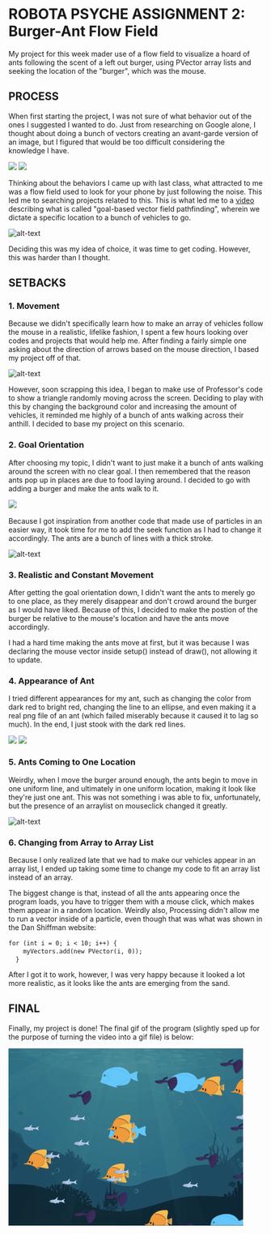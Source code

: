 # ROBOTA PSYCHE ASSIGNMENT 2: Burger-Ant Flow Field

My project for this week mader use of a flow field to visualize a hoard of ants following the scent of a left out burger, using PVector array lists and seeking the location of the "burger", which was the mouse.

## PROCESS

When first starting the project, I was not sure of what behavior out of the ones I suggested I wanted to do. Just from researching on Google alone, I thought about doing a bunch of vectors creating an avant-garde version of an image, but I figured that would be too difficult considering the knowledge I have.

![](images/flowfield1.jpg)
![](images/flowfield2.jpg)

Thinking about the behaviors I came up with last class, what attracted to me was a flow field used to look for your phone by just following the noise. This led me to searching projects related to this. This is what led me to a [video](https://www.youtube.com/watch?v=Bspb9g9nTto&ab_channel=Tuts%2BGameDevelopment) describing what is called "goal-based vector field pathfinding", wherein we dictate a specific location to a bunch of vehicles to go.

![alt-text](images/inspo.gif)

Deciding this was my idea of choice, it was time to get coding. However, this was harder than I thought.

## SETBACKS

### 1. Movement

Because we didn't specifically learn how to make an array of vehicles follow the mouse in a realistic, lifelike fashion, I spent a few hours looking over codes and projects that would help me. After finding a fairly simple one asking about the direction of arrows based on the mouse direction, I based my project off of that.

![alt-text](images/arrows.gif)

However, soon scrapping this idea, I began to make use of Professor's code to show a triangle randomly moving across the screen. Deciding to play with this by changing the background color and increasing the amount of vehicles, it reminded me highly of a bunch of ants walking across their anthill. I decided to base my project on this scenario.

### 2. Goal Orientation

After choosing my topic, I didn't want to just make it a bunch of ants walking around the screen with no clear goal. I then remembered that the reason ants pop up in places are due to food laying around. I decided to go with adding a burger and make the ants walk to it.

![](data/burger.png)

Because I got inspiration from another code that made use of particles in an easier way, it took time for me to add the seek function as I had to change it accordingly. The ants are a bunch of lines with a thick stroke.

![alt-text](images/antmove1.gif)

### 3. Realistic and Constant Movement

After getting the goal orientation down, I didn't want the ants to merely go to one place, as they merely disappear and don't crowd around the burger as I would have liked. Because of this, I decided to make the postion of the burger be relative to the mouse's location and have the ants move accordingly.

I had a hard time making the ants move at first, but it was because I was declaring the mouse vector inside setup() instead of draw(), not allowing it to update.

### 4. Appearance of Ant

I tried different appearances for my ant, such as changing the color from dark red to bright red, changing the line to an ellipse, and even making it a real png file of an ant (which failed miserably because it caused it to lag so much). In the end, I just stook with the dark red lines.

![](images/uglyants.png)
![](images/ant.png)

### 5. Ants Coming to One Location

Weirdly, when I move the burger around enough, the ants begin to move in one uniform line, and ultimately in one uniform location, making it look like they're just one ant. This was not something i was able to fix, unfortunately, but the presence of an arraylist on mouseclick changed it greatly.

![alt-text](images/oneant.gif)

### 6. Changing from Array to Array List

Because I only realized late that we had to make our vehicles appear in an array list, I ended up taking some time to change my code to fit an array list instead of an array. 

The biggest change is that, instead of all the ants appearing once the program loads, you have to trigger them with a mouse click, which makes them appear in a random location. Weirdly also, Processing didn't allow me to run a vector inside of a particle, even though that was what was shown in the Dan Shiffman website:

    for (int i = 0; i < 10; i++) {
        myVectors.add(new PVector(i, 0));
      }
After I got it to work, however, I was very happy because it looked a lot more realistic, as it looks like the ants are emerging from the sand.

## FINAL

Finally, my project is done! The final gif of the program (slightly sped up for the purpose of turning the video into a gif file) is below:

![alt-text](images/final.gif)

